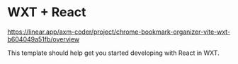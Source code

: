 # WXT + React

https://linear.app/axm-coder/project/chrome-bookmark-organizer-vite-wxt-b604049a51fb/overview

This template should help get you started developing with React in WXT.
